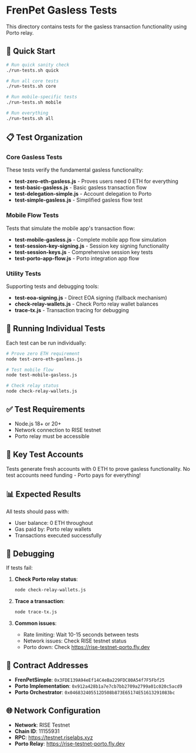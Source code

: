 # FrenPet Gasless Tests

This directory contains tests for the gasless transaction functionality using Porto relay.

## 🚀 Quick Start

```bash
# Run quick sanity check
./run-tests.sh quick

# Run all core tests
./run-tests.sh core

# Run mobile-specific tests
./run-tests.sh mobile

# Run everything
./run-tests.sh all
```

## 📋 Test Organization

### Core Gasless Tests
These tests verify the fundamental gasless functionality:

- **test-zero-eth-gasless.js** - Proves users need 0 ETH for everything
- **test-basic-gasless.js** - Basic gasless transaction flow
- **test-delegation-simple.js** - Account delegation to Porto
- **test-simple-gasless.js** - Simplified gasless flow test

### Mobile Flow Tests
Tests that simulate the mobile app's transaction flow:

- **test-mobile-gasless.js** - Complete mobile app flow simulation
- **test-session-key-signing.js** - Session key signing functionality
- **test-session-keys.js** - Comprehensive session key tests
- **test-porto-app-flow.js** - Porto integration app flow

### Utility Tests
Supporting tests and debugging tools:

- **test-eoa-signing.js** - Direct EOA signing (fallback mechanism)
- **check-relay-wallets.js** - Check Porto relay wallet balances
- **trace-tx.js** - Transaction tracing for debugging

## 🧪 Running Individual Tests

Each test can be run individually:

```bash
# Prove zero ETH requirement
node test-zero-eth-gasless.js

# Test mobile flow
node test-mobile-gasless.js

# Check relay status
node check-relay-wallets.js
```

## ✅ Test Requirements

- Node.js 18+ or 20+
- Network connection to RISE testnet
- Porto relay must be accessible

## 🔑 Key Test Accounts

Tests generate fresh accounts with 0 ETH to prove gasless functionality.
No test accounts need funding - Porto pays for everything!

## 📊 Expected Results

All tests should pass with:
- User balance: 0 ETH throughout
- Gas paid by: Porto relay wallets
- Transactions executed successfully

## 🐛 Debugging

If tests fail:

1. **Check Porto relay status**:
   ```bash
   node check-relay-wallets.js
   ```

2. **Trace a transaction**:
   ```bash
   node trace-tx.js
   ```

3. **Common issues**:
   - Rate limiting: Wait 10-15 seconds between tests
   - Network issues: Check RISE testnet status
   - Porto down: Check https://rise-testnet-porto.fly.dev

## 📝 Contract Addresses

- **FrenPetSimple**: `0x3FDE139A94eEf14C4eBa229FDC80A54f7F5Fbf25`
- **Porto Implementation**: `0x912a428b1a7e7cb7bb2709a2799a01c020c5acd9`
- **Porto Orchestrator**: `0x046832405512D508b873E65174E51613291083bc`

## 🌐 Network Configuration

- **Network**: RISE Testnet
- **Chain ID**: 11155931
- **RPC**: https://testnet.riselabs.xyz
- **Porto Relay**: https://rise-testnet-porto.fly.dev